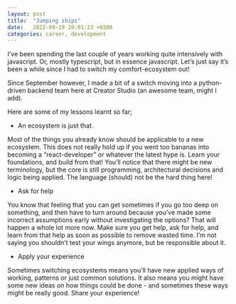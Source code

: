 ```yaml
---
layout: post
title:  "Jumping ships"
date:   2022-09-19 20:01:23 +0200
categories: career, development
---
```



I’ve been spending the last couple of years working quite intensively with javascript. Or, mostly typescript, but in essence javascript. Let’s just say it’s been a while since I had to switch my comfort-ecosystem out!

Since September however, I made a bit of a switch moving into a python-driven backend team here at Creator Studio (an awesome team, might I add).

Here are some of my lessons learnt so far;

- An ecosystem is just that.

Most of the things you already know should be applicable to a new ecosystem. This does not really hold up if you went too bananas into becoming a “react-developer” or whatever the latest hype is. Learn your foundations, and build from that! You’ll notice that there might be new terminology, but the core is still programming, architectural decisions and logic being applied. The language (should) not be the hard thing here!

- Ask for help

You know that feeling that you can get sometimes if you go too deep on something, and then have to turn around because you’ve made some incorrect assumptions early without investigating the options? That will happen a whole lot more now. Make sure you get help, ask for help, and learn from that help as soon as possible to remove wasted time. I’m not saying you shouldn’t test your wings anymore, but be responsible about it.

- Apply your experience

Sometimes switching ecosystems means you’ll have new applied ways of working, patterns or just common solutions. It also means you might have some new ideas on how things could be done - and sometimes these ways might be really good. Share your experience!